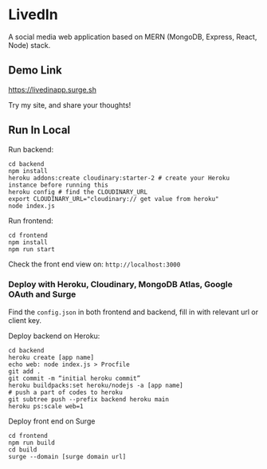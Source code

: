 # LivedIn

A social media web application based on MERN (MongoDB, Express, React, Node) stack. 

## Demo Link

https://livedinapp.surge.sh

Try my site, and share your thoughts!

## Run In Local

Run backend:

```shell
cd backend
npm install
heroku addons:create cloudinary:starter-2 # create your Heroku instance before running this
heroku config # find the CLOUDINARY_URL
export CLOUDINARY_URL="cloudinary:// get value from heroku"
node index.js
```

Run frontend:

```shell
cd frontend
npm install
npm run start
```

Check the front end view on: `http://localhost:3000`

### Deploy with Heroku, Cloudinary, MongoDB Atlas, Google OAuth and Surge

Find the `config.json` in both frontend and backend, fill in with relevant url or client key. 

Deploy backend on Heroku:

```shell
cd backend
heroku create [app name]
echo web: node index.js > Procfile
git add .
git commit -m “initial heroku commit”
heroku buildpacks:set heroku/nodejs -a [app name]
# push a part of codes to heroku
git subtree push --prefix backend heroku main
heroku ps:scale web=1
```

Deploy front end on Surge

```shell
cd frontend
npm run build
cd build
surge --domain [surge domain url]
```
